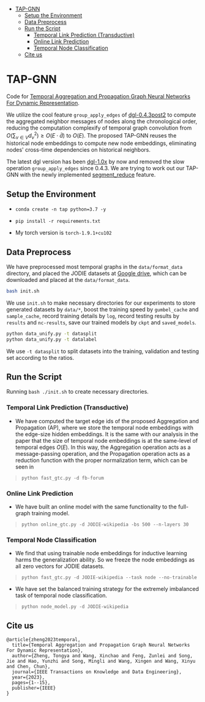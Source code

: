 - [TAP-GNN](#tap-gnn)
    - [Setup the Environment](#setup-the-environment)
    - [Data Preprocess](#data-preprocess)
    - [Run the Script](#run-the-script)
        - [Temporal Link Prediction (Transductive)](#temporal-link-prediction-transductive)
        - [Online Link Prediction](#online-link-prediction)
        - [Temporal Node Classification](#temporal-node-classification)
    - [Cite us](#cite-us)

# TAP-GNN

Code for [Temporal Aggregation and Propagation Graph Neural Networks For Dynamic Representation](./resources/Temporal%20Aggregation%20and%20Propagation%20Graph%20Neural%20Networks%20For%20Dynamic%20Representation.pdf).

We utilize the cool feature `group_apply_edges` of [dgl-0.4.3post2](./resources/dgl_cu102-0.4.3.post2-cp36-cp36m-manylinux1_x86_64.whl) to compute the aggregated neighbor messages of nodes along the chronological order, reducing the computation complexify of temporal graph convolution from $O(\sum_{v \in V} d_v^2) \ge O(E\cdot \bar{d})$ to $O(E)$.
The proposed TAP-GNN reuses the historical node embeddings to compute new node embeddings, eliminating nodes' cross-time dependencies on historical neighbors.

The latest dgl version has been [dgl-1.0x](https://docs.dgl.ai/) by now and removed the slow operation `group_apply_edges` since 0.4.3.
We are trying to work out our TAP-GNN with the newly implemented [segment_reduce](https://docs.dgl.ai/generated/dgl.ops.segment_reduce.html#dgl.ops.segment_reduce) feature.

## Setup the Environment

- `conda create -n tap python=3.7 -y`

- `pip install -r requirements.txt`

- My torch version is `torch-1.9.1+cu102`

## Data Preprocess

We have preprocessed most temporal graphs in the `data/format_data` directory, and placed the JODIE datasets at [Google drive](https://drive.google.com/drive/folders/19ItQ4G64rYa6so1IQ6NxEq_Ok7K9Sqsp?usp=sharing), which can be downloaded and placed at the `data/format_data`.

```bash
bash init.sh
```
We use `init.sh` to make necessary directories for our experiments to store generated datasets by `data/*`, boost the training speed by `gumbel_cache` and `sample_cache`, record training details by `log`, record testing results by `results` and `nc-results`, save our trained models by `ckpt` and `saved_models`.

```bash
python data_unify.py -t datasplit
python data_unify.py -t datalabel
```
We use `-t datasplit` to split datasets into the training, validation and testing set according to the ratios.

## Run the Script

Running `bash ./init.sh` to create necessary directories.

### Temporal Link Prediction (Transductive)

- We have computed the target edge ids of the proposed Aggregation and Propagation (AP), where we store the temporal node embeddings with the edge-size hidden embeddings. It is the same with our analysis in the paper that the size of temporal node embeddings is at the same-level of temporal edges $O(E)$. In this way, the Aggregation operation acts as a message-passing operation, and the Propagation operation acts as a reduction function with the proper normalization term, which can be seen in [](file:///layers.py#)
> `python fast_gtc.py -d fb-forum`

### Online Link Prediction

- We have built an online model with the same functionality to the full-graph training model.
> `python online_gtc.py -d JODIE-wikipedia -bs 500 --n-layers 30`

### Temporal Node Classification

- We find that using trainable node embeddings for inductive learning harms the generalization ability. So we freeze the node embeddings as all zero vectors for JODIE datasets.
> `python fast_gtc.py -d JODIE-wikipedia --task node --no-trainable`
- We have set the balanced training strategy for the extremely imbalanced task of temporal node classification.
> `python node_model.py -d JODIE-wikipedia`


## Cite us
```
@article{zheng2023temporal,
  title={Temporal Aggregation and Propagation Graph Neural Networks For Dynamic Representation},
  author={Zheng, Tongya and Wang, Xinchao and Feng, Zunlei and Song, Jie and Hao, Yunzhi and Song, Mingli and Wang, Xingen and Wang, Xinyu and Chen, Chun},
  journal={IEEE Transactions on Knowledge and Data Engineering},
  year={2023},
  pages={1--15},
  publisher={IEEE}
}
```